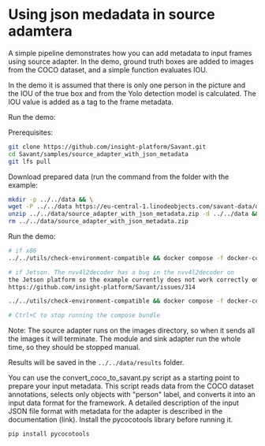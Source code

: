 # Using json medadata in source adamtera

A simple pipeline demonstrates how you can add metadata to input frames using source 
adapter. In the demo, ground truth boxes are added to images 
from the COCO dataset, and a simple function evaluates IOU.

In the demo it is assumed that there is only one person in the picture and 
the IOU of the true box and from the Yolo detection model is calculated. 
The IOU value is added as a tag to the frame metadata.

Run the demo:

Prerequisites:

```bash
git clone https://github.com/insight-platform/Savant.git
cd Savant/samples/source_adapter_with_json_metadata
git lfs pull
```

Download prepared data (run the command from the folder with the example:
```bash
mkdir -p ../../data && \
wget -P ../../data https://eu-central-1.linodeobjects.com/savant-data/demo/source_adapter_with_json_metadata.zip  && \
unzip ../../data/source_adapter_with_json_metadata.zip -d ../../data && \
rm ../../data/source_adapter_with_json_metadata.zip
```

Run the demo:
```bash
# if x86
../../utils/check-environment-compatible && docker compose -f docker-compose.x86.yml up

# if Jetson. The nvv4l2decoder has a bug in the nvv4l2decoder on 
the Jetson platform so the example currently does not work correctly on that platform.
https://github.com/insight-platform/Savant/issues/314

../../utils/check-environment-compatible && docker compose -f docker-compose.l4t.yml up module image-json-sink

# Ctrl+C to stop running the compose bundle
```

Note: The source adapter runs on the images directory, so when it sends all the images it will terminate.
The module and sink adapter run the whole time, so they should be stopped manual.

Results will be saved in the `../../data/results` folder.

You can use the convert_coco_to_savant.py script as a starting point to prepare 
your input metadata. This script reads data from the COCO dataset annotations, 
selects only objects with "person" label, and converts it into an input data format 
for the framework. A detailed description of the input JSON file format with metadata 
for the adapter is described in the documentation (link). 
Install the pycocotools library before running it.

```bash
pip install pycocotools
```
